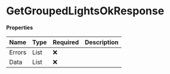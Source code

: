 # GetGroupedLightsOkResponse

**Properties**

| Name   | Type                  | Required | Description |
| :----- | :-------------------- | :------- | :---------- |
| Errors | List<Error>           | ❌       |             |
| Data   | List<GroupedLightGet> | ❌       |             |

<!-- This file was generated by liblab | https://liblab.com/ -->
